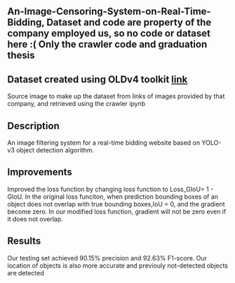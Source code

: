 ## An-Image-Censoring-System-on-Real-Time-Bidding, Dataset and code are property of the company employed us, so no code or dataset here :( Only the crawler code and graduation thesis
## Dataset created using OLDv4 toolkit [link](https://github.com/EscVM/OIDv4_ToolKit)
Source image to make up the dataset from links of images provided by that company, and retrieved using the crawler ipynb
## Description
An image filtering system for a real-time bidding website based on YOLO-v3 object detection algorithm.
## Improvements
Improved the loss function by changing loss function to Loss_GIoU= 1 - GIoU. In the original loss funciton, when prediction bounding boxes of an object does not overlap with true bounding boxes,IoU = 0, and the gradient become zero. In our modified loss function, gradient will not be zero even if it does not overlap.
## Results
Our testing set achieved 90.15% precision and 92.63% F1-score. Our location of objects is also more accurate and previouly not-detected objects are detected
